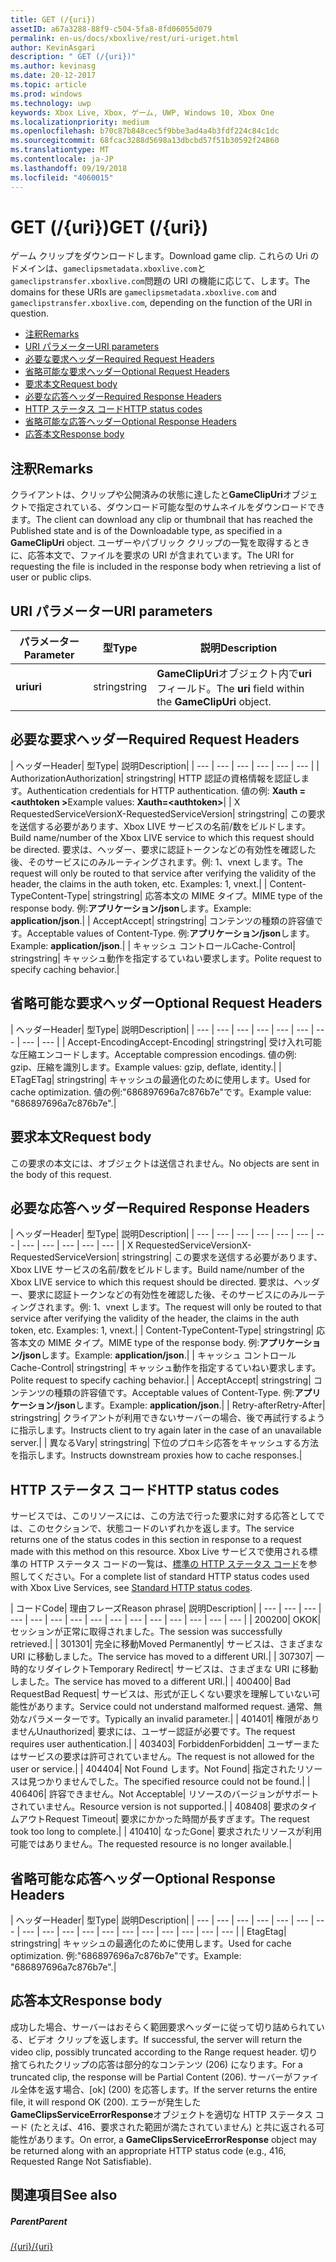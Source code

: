 ```yaml
---
title: GET (/{uri})
assetID: a67a3288-88f9-c504-5fa8-8fd06055d079
permalink: en-us/docs/xboxlive/rest/uri-uriget.html
author: KevinAsgari
description: " GET (/{uri})"
ms.author: kevinasg
ms.date: 20-12-2017
ms.topic: article
ms.prod: windows
ms.technology: uwp
keywords: Xbox Live, Xbox, ゲーム, UWP, Windows 10, Xbox One
ms.localizationpriority: medium
ms.openlocfilehash: b70c87b848cec5f9bbe3ad4a4b3fdf224c84c1dc
ms.sourcegitcommit: 68fcac3288d5698a13dbcbd57f51b30592f24860
ms.translationtype: MT
ms.contentlocale: ja-JP
ms.lasthandoff: 09/19/2018
ms.locfileid: "4060015"
---
```

# <a name="get-uri"></a><span data-ttu-id="2f139-104">GET (/{uri})</span><span class="sxs-lookup"><span data-stu-id="2f139-104">GET (/{uri})</span></span>
<span data-ttu-id="2f139-105">ゲーム クリップをダウンロードします。</span><span class="sxs-lookup"><span data-stu-id="2f139-105">Download game clip.</span></span> <span data-ttu-id="2f139-106">これらの Uri のドメインは、`gameclipsmetadata.xboxlive.com`と`gameclipstransfer.xboxlive.com`問題の URI の機能に応じて、します。</span><span class="sxs-lookup"><span data-stu-id="2f139-106">The domains for these URIs are `gameclipsmetadata.xboxlive.com` and `gameclipstransfer.xboxlive.com`, depending on the function of the URI in question.</span></span>
 
  * [<span data-ttu-id="2f139-107">注釈</span><span class="sxs-lookup"><span data-stu-id="2f139-107">Remarks</span></span>](#ID4EX)
  * [<span data-ttu-id="2f139-108">URI パラメーター</span><span class="sxs-lookup"><span data-stu-id="2f139-108">URI parameters</span></span>](#ID4EDB)
  * [<span data-ttu-id="2f139-109">必要な要求ヘッダー</span><span class="sxs-lookup"><span data-stu-id="2f139-109">Required Request Headers</span></span>](#ID4EEC)
  * [<span data-ttu-id="2f139-110">省略可能な要求ヘッダー</span><span class="sxs-lookup"><span data-stu-id="2f139-110">Optional Request Headers</span></span>](#ID4EQE)
  * [<span data-ttu-id="2f139-111">要求本文</span><span class="sxs-lookup"><span data-stu-id="2f139-111">Request body</span></span>](#ID4EZF)
  * [<span data-ttu-id="2f139-112">必要な応答ヘッダー</span><span class="sxs-lookup"><span data-stu-id="2f139-112">Required Response Headers</span></span>](#ID4EEG)
  * [<span data-ttu-id="2f139-113">HTTP ステータス コード</span><span class="sxs-lookup"><span data-stu-id="2f139-113">HTTP status codes</span></span>](#ID4EYAAC)
  * [<span data-ttu-id="2f139-114">省略可能な応答ヘッダー</span><span class="sxs-lookup"><span data-stu-id="2f139-114">Optional Response Headers</span></span>](#ID4EOFAC)
  * [<span data-ttu-id="2f139-115">応答本文</span><span class="sxs-lookup"><span data-stu-id="2f139-115">Response body</span></span>](#ID4EOGAC)
 
<a id="ID4EX"></a>

 
## <a name="remarks"></a><span data-ttu-id="2f139-116">注釈</span><span class="sxs-lookup"><span data-stu-id="2f139-116">Remarks</span></span>
 
<span data-ttu-id="2f139-117">クライアントは、クリップや公開済みの状態に達したと**GameClipUri**オブジェクトで指定されている、ダウンロード可能な型のサムネイルをダウンロードできます。</span><span class="sxs-lookup"><span data-stu-id="2f139-117">The client can download any clip or thumbnail that has reached the Published state and is of the Downloadable type, as specified in a **GameClipUri** object.</span></span> <span data-ttu-id="2f139-118">ユーザーやパブリック クリップの一覧を取得するときに、応答本文で、ファイルを要求の URI が含まれています。</span><span class="sxs-lookup"><span data-stu-id="2f139-118">The URI for requesting the file is included in the response body when retrieving a list of user or public clips.</span></span>
  
<a id="ID4EDB"></a>

 
## <a name="uri-parameters"></a><span data-ttu-id="2f139-119">URI パラメーター</span><span class="sxs-lookup"><span data-stu-id="2f139-119">URI parameters</span></span>
 
| <span data-ttu-id="2f139-120">パラメーター</span><span class="sxs-lookup"><span data-stu-id="2f139-120">Parameter</span></span>| <span data-ttu-id="2f139-121">型</span><span class="sxs-lookup"><span data-stu-id="2f139-121">Type</span></span>| <span data-ttu-id="2f139-122">説明</span><span class="sxs-lookup"><span data-stu-id="2f139-122">Description</span></span>| 
| --- | --- | --- | 
| <b><span data-ttu-id="2f139-123">uri</span><span class="sxs-lookup"><span data-stu-id="2f139-123">uri</span></span></b>| <span data-ttu-id="2f139-124">string</span><span class="sxs-lookup"><span data-stu-id="2f139-124">string</span></span>| <span data-ttu-id="2f139-125"><b>GameClipUri</b>オブジェクト内で<b>uri</b>フィールド。</span><span class="sxs-lookup"><span data-stu-id="2f139-125">The <b>uri</b> field within the <b>GameClipUri</b> object.</span></span>| 
  
<a id="ID4EEC"></a>

 
## <a name="required-request-headers"></a><span data-ttu-id="2f139-126">必要な要求ヘッダー</span><span class="sxs-lookup"><span data-stu-id="2f139-126">Required Request Headers</span></span>
 
| <span data-ttu-id="2f139-127">ヘッダー</span><span class="sxs-lookup"><span data-stu-id="2f139-127">Header</span></span>| <span data-ttu-id="2f139-128">型</span><span class="sxs-lookup"><span data-stu-id="2f139-128">Type</span></span>| <span data-ttu-id="2f139-129">説明</span><span class="sxs-lookup"><span data-stu-id="2f139-129">Description</span></span>| 
| --- | --- | --- | --- | --- | --- | 
| <span data-ttu-id="2f139-130">Authorization</span><span class="sxs-lookup"><span data-stu-id="2f139-130">Authorization</span></span>| <span data-ttu-id="2f139-131">string</span><span class="sxs-lookup"><span data-stu-id="2f139-131">string</span></span>| <span data-ttu-id="2f139-132">HTTP 認証の資格情報を認証します。</span><span class="sxs-lookup"><span data-stu-id="2f139-132">Authentication credentials for HTTP authentication.</span></span> <span data-ttu-id="2f139-133">値の例: <b>Xauth =&lt;authtoken ></b></span><span class="sxs-lookup"><span data-stu-id="2f139-133">Example values: <b>Xauth=&lt;authtoken></b></span></span>| 
| <span data-ttu-id="2f139-134">X RequestedServiceVersion</span><span class="sxs-lookup"><span data-stu-id="2f139-134">X-RequestedServiceVersion</span></span>| <span data-ttu-id="2f139-135">string</span><span class="sxs-lookup"><span data-stu-id="2f139-135">string</span></span>| <span data-ttu-id="2f139-136">この要求を送信する必要があります、Xbox LIVE サービスの名前/数をビルドします。</span><span class="sxs-lookup"><span data-stu-id="2f139-136">Build name/number of the Xbox LIVE service to which this request should be directed.</span></span> <span data-ttu-id="2f139-137">要求は、ヘッダー、要求に認証トークンなどの有効性を確認した後、そのサービスにのみルーティングされます。例: 1、vnext します。</span><span class="sxs-lookup"><span data-stu-id="2f139-137">The request will only be routed to that service after verifying the validity of the header, the claims in the auth token, etc. Examples: 1, vnext.</span></span>| 
| <span data-ttu-id="2f139-138">Content-Type</span><span class="sxs-lookup"><span data-stu-id="2f139-138">Content-Type</span></span>| <span data-ttu-id="2f139-139">string</span><span class="sxs-lookup"><span data-stu-id="2f139-139">string</span></span>| <span data-ttu-id="2f139-140">応答本文の MIME タイプ。</span><span class="sxs-lookup"><span data-stu-id="2f139-140">MIME type of the response body.</span></span> <span data-ttu-id="2f139-141">例:<b>アプリケーション/json</b>します。</span><span class="sxs-lookup"><span data-stu-id="2f139-141">Example: <b>application/json</b>.</span></span>| 
| <span data-ttu-id="2f139-142">Accept</span><span class="sxs-lookup"><span data-stu-id="2f139-142">Accept</span></span>| <span data-ttu-id="2f139-143">string</span><span class="sxs-lookup"><span data-stu-id="2f139-143">string</span></span>| <span data-ttu-id="2f139-144">コンテンツの種類の許容値です。</span><span class="sxs-lookup"><span data-stu-id="2f139-144">Acceptable values of Content-Type.</span></span> <span data-ttu-id="2f139-145">例:<b>アプリケーション/json</b>します。</span><span class="sxs-lookup"><span data-stu-id="2f139-145">Example: <b>application/json</b>.</span></span>| 
| <span data-ttu-id="2f139-146">キャッシュ コントロール</span><span class="sxs-lookup"><span data-stu-id="2f139-146">Cache-Control</span></span>| <span data-ttu-id="2f139-147">string</span><span class="sxs-lookup"><span data-stu-id="2f139-147">string</span></span>| <span data-ttu-id="2f139-148">キャッシュ動作を指定するていねい要求します。</span><span class="sxs-lookup"><span data-stu-id="2f139-148">Polite request to specify caching behavior.</span></span>| 
  
<a id="ID4EQE"></a>

 
## <a name="optional-request-headers"></a><span data-ttu-id="2f139-149">省略可能な要求ヘッダー</span><span class="sxs-lookup"><span data-stu-id="2f139-149">Optional Request Headers</span></span>
 
| <span data-ttu-id="2f139-150">ヘッダー</span><span class="sxs-lookup"><span data-stu-id="2f139-150">Header</span></span>| <span data-ttu-id="2f139-151">型</span><span class="sxs-lookup"><span data-stu-id="2f139-151">Type</span></span>| <span data-ttu-id="2f139-152">説明</span><span class="sxs-lookup"><span data-stu-id="2f139-152">Description</span></span>| 
| --- | --- | --- | --- | --- | --- | --- | --- | --- | 
| <span data-ttu-id="2f139-153">Accept-Encoding</span><span class="sxs-lookup"><span data-stu-id="2f139-153">Accept-Encoding</span></span>| <span data-ttu-id="2f139-154">string</span><span class="sxs-lookup"><span data-stu-id="2f139-154">string</span></span>| <span data-ttu-id="2f139-155">受け入れ可能な圧縮エンコードします。</span><span class="sxs-lookup"><span data-stu-id="2f139-155">Acceptable compression encodings.</span></span> <span data-ttu-id="2f139-156">値の例: gzip、圧縮を識別します。</span><span class="sxs-lookup"><span data-stu-id="2f139-156">Example values: gzip, deflate, identity.</span></span>| 
| <span data-ttu-id="2f139-157">ETag</span><span class="sxs-lookup"><span data-stu-id="2f139-157">ETag</span></span>| <span data-ttu-id="2f139-158">string</span><span class="sxs-lookup"><span data-stu-id="2f139-158">string</span></span>| <span data-ttu-id="2f139-159">キャッシュの最適化のために使用します。</span><span class="sxs-lookup"><span data-stu-id="2f139-159">Used for cache optimization.</span></span> <span data-ttu-id="2f139-160">値の例:"686897696a7c876b7e"です。</span><span class="sxs-lookup"><span data-stu-id="2f139-160">Example value: "686897696a7c876b7e".</span></span>| 
  
<a id="ID4EZF"></a>

 
## <a name="request-body"></a><span data-ttu-id="2f139-161">要求本文</span><span class="sxs-lookup"><span data-stu-id="2f139-161">Request body</span></span>
 
<span data-ttu-id="2f139-162">この要求の本文には、オブジェクトは送信されません。</span><span class="sxs-lookup"><span data-stu-id="2f139-162">No objects are sent in the body of this request.</span></span>
  
<a id="ID4EEG"></a>

 
## <a name="required-response-headers"></a><span data-ttu-id="2f139-163">必要な応答ヘッダー</span><span class="sxs-lookup"><span data-stu-id="2f139-163">Required Response Headers</span></span>
 
| <span data-ttu-id="2f139-164">ヘッダー</span><span class="sxs-lookup"><span data-stu-id="2f139-164">Header</span></span>| <span data-ttu-id="2f139-165">型</span><span class="sxs-lookup"><span data-stu-id="2f139-165">Type</span></span>| <span data-ttu-id="2f139-166">説明</span><span class="sxs-lookup"><span data-stu-id="2f139-166">Description</span></span>| 
| --- | --- | --- | --- | --- | --- | --- | --- | --- | --- | --- | --- | 
| <span data-ttu-id="2f139-167">X RequestedServiceVersion</span><span class="sxs-lookup"><span data-stu-id="2f139-167">X-RequestedServiceVersion</span></span>| <span data-ttu-id="2f139-168">string</span><span class="sxs-lookup"><span data-stu-id="2f139-168">string</span></span>| <span data-ttu-id="2f139-169">この要求を送信する必要があります、Xbox LIVE サービスの名前/数をビルドします。</span><span class="sxs-lookup"><span data-stu-id="2f139-169">Build name/number of the Xbox LIVE service to which this request should be directed.</span></span> <span data-ttu-id="2f139-170">要求は、ヘッダー、要求に認証トークンなどの有効性を確認した後、そのサービスにのみルーティングされます。例: 1、vnext します。</span><span class="sxs-lookup"><span data-stu-id="2f139-170">The request will only be routed to that service after verifying the validity of the header, the claims in the auth token, etc. Examples: 1, vnext.</span></span>| 
| <span data-ttu-id="2f139-171">Content-Type</span><span class="sxs-lookup"><span data-stu-id="2f139-171">Content-Type</span></span>| <span data-ttu-id="2f139-172">string</span><span class="sxs-lookup"><span data-stu-id="2f139-172">string</span></span>| <span data-ttu-id="2f139-173">応答本文の MIME タイプ。</span><span class="sxs-lookup"><span data-stu-id="2f139-173">MIME type of the response body.</span></span> <span data-ttu-id="2f139-174">例:<b>アプリケーション/json</b>します。</span><span class="sxs-lookup"><span data-stu-id="2f139-174">Example: <b>application/json</b>.</span></span>| 
| <span data-ttu-id="2f139-175">キャッシュ コントロール</span><span class="sxs-lookup"><span data-stu-id="2f139-175">Cache-Control</span></span>| <span data-ttu-id="2f139-176">string</span><span class="sxs-lookup"><span data-stu-id="2f139-176">string</span></span>| <span data-ttu-id="2f139-177">キャッシュ動作を指定するていねい要求します。</span><span class="sxs-lookup"><span data-stu-id="2f139-177">Polite request to specify caching behavior.</span></span>| 
| <span data-ttu-id="2f139-178">Accept</span><span class="sxs-lookup"><span data-stu-id="2f139-178">Accept</span></span>| <span data-ttu-id="2f139-179">string</span><span class="sxs-lookup"><span data-stu-id="2f139-179">string</span></span>| <span data-ttu-id="2f139-180">コンテンツの種類の許容値です。</span><span class="sxs-lookup"><span data-stu-id="2f139-180">Acceptable values of Content-Type.</span></span> <span data-ttu-id="2f139-181">例:<b>アプリケーション/json</b>します。</span><span class="sxs-lookup"><span data-stu-id="2f139-181">Example: <b>application/json</b>.</span></span>| 
| <span data-ttu-id="2f139-182">Retry-after</span><span class="sxs-lookup"><span data-stu-id="2f139-182">Retry-After</span></span>| <span data-ttu-id="2f139-183">string</span><span class="sxs-lookup"><span data-stu-id="2f139-183">string</span></span>| <span data-ttu-id="2f139-184">クライアントが利用できないサーバーの場合、後で再試行するように指示します。</span><span class="sxs-lookup"><span data-stu-id="2f139-184">Instructs client to try again later in the case of an unavailable server.</span></span>| 
| <span data-ttu-id="2f139-185">異なる</span><span class="sxs-lookup"><span data-stu-id="2f139-185">Vary</span></span>| <span data-ttu-id="2f139-186">string</span><span class="sxs-lookup"><span data-stu-id="2f139-186">string</span></span>| <span data-ttu-id="2f139-187">下位のプロキシ応答をキャッシュする方法を指示します。</span><span class="sxs-lookup"><span data-stu-id="2f139-187">Instructs downstream proxies how to cache responses.</span></span>| 
  
<a id="ID4EYAAC"></a>

 
## <a name="http-status-codes"></a><span data-ttu-id="2f139-188">HTTP ステータス コード</span><span class="sxs-lookup"><span data-stu-id="2f139-188">HTTP status codes</span></span>
 
<span data-ttu-id="2f139-189">サービスでは、このリソースには、この方法で行った要求に対する応答としてでは、このセクションで、状態コードのいずれかを返します。</span><span class="sxs-lookup"><span data-stu-id="2f139-189">The service returns one of the status codes in this section in response to a request made with this method on this resource.</span></span> <span data-ttu-id="2f139-190">Xbox Live サービスで使用される標準の HTTP ステータス コードの一覧は、[標準の HTTP ステータス コード](../../additional/httpstatuscodes.md)を参照してください。</span><span class="sxs-lookup"><span data-stu-id="2f139-190">For a complete list of standard HTTP status codes used with Xbox Live Services, see [Standard HTTP status codes](../../additional/httpstatuscodes.md).</span></span>
 
| <span data-ttu-id="2f139-191">コード</span><span class="sxs-lookup"><span data-stu-id="2f139-191">Code</span></span>| <span data-ttu-id="2f139-192">理由フレーズ</span><span class="sxs-lookup"><span data-stu-id="2f139-192">Reason phrase</span></span>| <span data-ttu-id="2f139-193">説明</span><span class="sxs-lookup"><span data-stu-id="2f139-193">Description</span></span>| 
| --- | --- | --- | --- | --- | --- | --- | --- | --- | --- | --- | --- | --- | --- | --- | 
| <span data-ttu-id="2f139-194">200</span><span class="sxs-lookup"><span data-stu-id="2f139-194">200</span></span>| <span data-ttu-id="2f139-195">OK</span><span class="sxs-lookup"><span data-stu-id="2f139-195">OK</span></span>| <span data-ttu-id="2f139-196">セッションが正常に取得されました。</span><span class="sxs-lookup"><span data-stu-id="2f139-196">The session was successfully retrieved.</span></span>| 
| <span data-ttu-id="2f139-197">301</span><span class="sxs-lookup"><span data-stu-id="2f139-197">301</span></span>| <span data-ttu-id="2f139-198">完全に移動</span><span class="sxs-lookup"><span data-stu-id="2f139-198">Moved Permanently</span></span>| <span data-ttu-id="2f139-199">サービスは、さまざまな URI に移動しました。</span><span class="sxs-lookup"><span data-stu-id="2f139-199">The service has moved to a different URI.</span></span>| 
| <span data-ttu-id="2f139-200">307</span><span class="sxs-lookup"><span data-stu-id="2f139-200">307</span></span>| <span data-ttu-id="2f139-201">一時的なリダイレクト</span><span class="sxs-lookup"><span data-stu-id="2f139-201">Temporary Redirect</span></span>| <span data-ttu-id="2f139-202">サービスは、さまざまな URI に移動しました。</span><span class="sxs-lookup"><span data-stu-id="2f139-202">The service has moved to a different URI.</span></span>| 
| <span data-ttu-id="2f139-203">400</span><span class="sxs-lookup"><span data-stu-id="2f139-203">400</span></span>| <span data-ttu-id="2f139-204">Bad Request</span><span class="sxs-lookup"><span data-stu-id="2f139-204">Bad Request</span></span>| <span data-ttu-id="2f139-205">サービスは、形式が正しくない要求を理解していない可能性があります。</span><span class="sxs-lookup"><span data-stu-id="2f139-205">Service could not understand malformed request.</span></span> <span data-ttu-id="2f139-206">通常、無効なパラメーターです。</span><span class="sxs-lookup"><span data-stu-id="2f139-206">Typically an invalid parameter.</span></span>| 
| <span data-ttu-id="2f139-207">401</span><span class="sxs-lookup"><span data-stu-id="2f139-207">401</span></span>| <span data-ttu-id="2f139-208">権限がありません</span><span class="sxs-lookup"><span data-stu-id="2f139-208">Unauthorized</span></span>| <span data-ttu-id="2f139-209">要求には、ユーザー認証が必要です。</span><span class="sxs-lookup"><span data-stu-id="2f139-209">The request requires user authentication.</span></span>| 
| <span data-ttu-id="2f139-210">403</span><span class="sxs-lookup"><span data-stu-id="2f139-210">403</span></span>| <span data-ttu-id="2f139-211">Forbidden</span><span class="sxs-lookup"><span data-stu-id="2f139-211">Forbidden</span></span>| <span data-ttu-id="2f139-212">ユーザーまたはサービスの要求は許可されていません。</span><span class="sxs-lookup"><span data-stu-id="2f139-212">The request is not allowed for the user or service.</span></span>| 
| <span data-ttu-id="2f139-213">404</span><span class="sxs-lookup"><span data-stu-id="2f139-213">404</span></span>| <span data-ttu-id="2f139-214">Not Found します。</span><span class="sxs-lookup"><span data-stu-id="2f139-214">Not Found</span></span>| <span data-ttu-id="2f139-215">指定されたリソースは見つかりませんでした。</span><span class="sxs-lookup"><span data-stu-id="2f139-215">The specified resource could not be found.</span></span>| 
| <span data-ttu-id="2f139-216">406</span><span class="sxs-lookup"><span data-stu-id="2f139-216">406</span></span>| <span data-ttu-id="2f139-217">許容できません。</span><span class="sxs-lookup"><span data-stu-id="2f139-217">Not Acceptable</span></span>| <span data-ttu-id="2f139-218">リソースのバージョンがサポートされていません。</span><span class="sxs-lookup"><span data-stu-id="2f139-218">Resource version is not supported.</span></span>| 
| <span data-ttu-id="2f139-219">408</span><span class="sxs-lookup"><span data-stu-id="2f139-219">408</span></span>| <span data-ttu-id="2f139-220">要求のタイムアウト</span><span class="sxs-lookup"><span data-stu-id="2f139-220">Request Timeout</span></span>| <span data-ttu-id="2f139-221">要求にかかった時間が長すぎます。</span><span class="sxs-lookup"><span data-stu-id="2f139-221">The request took too long to complete.</span></span>| 
| <span data-ttu-id="2f139-222">410</span><span class="sxs-lookup"><span data-stu-id="2f139-222">410</span></span>| <span data-ttu-id="2f139-223">なった</span><span class="sxs-lookup"><span data-stu-id="2f139-223">Gone</span></span>| <span data-ttu-id="2f139-224">要求されたリソースが利用可能ではありません。</span><span class="sxs-lookup"><span data-stu-id="2f139-224">The requested resource is no longer available.</span></span>| 
  
<a id="ID4EOFAC"></a>

 
## <a name="optional-response-headers"></a><span data-ttu-id="2f139-225">省略可能な応答ヘッダー</span><span class="sxs-lookup"><span data-stu-id="2f139-225">Optional Response Headers</span></span>
 
| <span data-ttu-id="2f139-226">ヘッダー</span><span class="sxs-lookup"><span data-stu-id="2f139-226">Header</span></span>| <span data-ttu-id="2f139-227">型</span><span class="sxs-lookup"><span data-stu-id="2f139-227">Type</span></span>| <span data-ttu-id="2f139-228">説明</span><span class="sxs-lookup"><span data-stu-id="2f139-228">Description</span></span>| 
| --- | --- | --- | --- | --- | --- | --- | --- | --- | --- | --- | --- | --- | --- | --- | --- | --- | --- | 
| <span data-ttu-id="2f139-229">Etag</span><span class="sxs-lookup"><span data-stu-id="2f139-229">Etag</span></span>| <span data-ttu-id="2f139-230">string</span><span class="sxs-lookup"><span data-stu-id="2f139-230">string</span></span>| <span data-ttu-id="2f139-231">キャッシュの最適化のために使用します。</span><span class="sxs-lookup"><span data-stu-id="2f139-231">Used for cache optimization.</span></span> <span data-ttu-id="2f139-232">例:"686897696a7c876b7e"です。</span><span class="sxs-lookup"><span data-stu-id="2f139-232">Example: "686897696a7c876b7e".</span></span>| 
  
<a id="ID4EOGAC"></a>

 
## <a name="response-body"></a><span data-ttu-id="2f139-233">応答本文</span><span class="sxs-lookup"><span data-stu-id="2f139-233">Response body</span></span>
 
<a id="ID4EUGAC"></a>

  
 
<span data-ttu-id="2f139-234">成功した場合、サーバーはおそらく範囲要求ヘッダーに従って切り詰められている、ビデオ クリップを返します。</span><span class="sxs-lookup"><span data-stu-id="2f139-234">If successful, the server will return the video clip, possibly truncated according to the Range request header.</span></span> <span data-ttu-id="2f139-235">切り捨てられたクリップの応答は部分的なコンテンツ (206) になります。</span><span class="sxs-lookup"><span data-stu-id="2f139-235">For a truncated clip, the response will be Partial Content (206).</span></span> <span data-ttu-id="2f139-236">サーバーがファイル全体を返す場合、[ok] (200) を応答します。</span><span class="sxs-lookup"><span data-stu-id="2f139-236">If the server returns the entire file, it will respond OK (200).</span></span> <span data-ttu-id="2f139-237">エラーが発生した**GameClipsServiceErrorResponse**オブジェクトを適切な HTTP ステータス コード (たとえば、416、要求された範囲が満たされていません) と共に返される可能性があります。</span><span class="sxs-lookup"><span data-stu-id="2f139-237">On error, a **GameClipsServiceErrorResponse** object may be returned along with an appropriate HTTP status code (e.g., 416, Requested Range Not Satisfiable).</span></span>
   
<a id="ID4E4GAC"></a>

 
## <a name="see-also"></a><span data-ttu-id="2f139-238">関連項目</span><span class="sxs-lookup"><span data-stu-id="2f139-238">See also</span></span>
 
<a id="ID4E6GAC"></a>

 
##### <a name="parent"></a><span data-ttu-id="2f139-239">Parent</span><span class="sxs-lookup"><span data-stu-id="2f139-239">Parent</span></span> 

[<span data-ttu-id="2f139-240">/{uri}</span><span class="sxs-lookup"><span data-stu-id="2f139-240">/{uri}</span></span>](uri-uri.md)

   